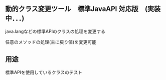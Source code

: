 動的クラス変更ツール　標準JavaAPI 対応版　(実装中．．．)
---
java.langなどの標準APIのクラスの処理を変更する

任意のメソッドの処理(主に戻り値)を変更可能




用途
---
標準APIを使用しているクラスのテスト